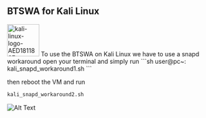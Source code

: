## BTSWA for Kali Linux
<img width="75" alt="kali-linux-logo-AED181186E-seeklogo com" src="https://github.com/user-attachments/assets/aa9b3af7-a194-4180-a10d-9cabcce536e0">
To use the BTSWA on Kali Linux we have to use a snapd workaround
open your terminal and simply run 
```sh
user@pc~: kali_snapd_workaround1.sh
```

then reboot the VM and run 
```sh
kali_snapd_workaround2.sh
```



![Alt Text](https://media1.tenor.com/m/tZ2Xd8LqAnMAAAAd/typing-fast.gif)
